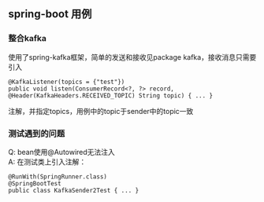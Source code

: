 ## spring-boot 用例

### 整合kafka
使用了spring-kafka框架，简单的发送和接收见package kafka，接收消息只需要引入
    
    @KafkaListener(topics = {"test"})
    public void listen(ConsumerRecord<?, ?> record, @Header(KafkaHeaders.RECEIVED_TOPIC) String topic) { ... }
注解，并指定topics，用例中的topic于sender中的topic一致

### 测试遇到的问题  
Q: bean使用@Autowired无法注入  
A: 在测试类上引入注解：

    @RunWith(SpringRunner.class)    
    @SpringBootTest
    public class KafkaSender2Test { ... }
